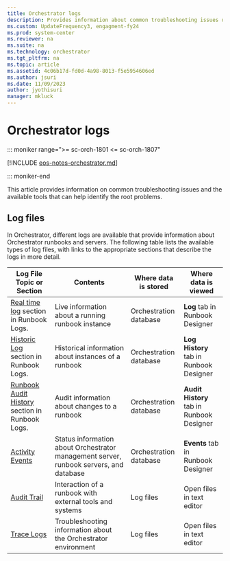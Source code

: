 ```yaml
---
title: Orchestrator logs
description: Provides information about common troubleshooting issues using log files.
ms.custom: UpdateFrequency3, engagment-fy24
ms.prod: system-center
ms.reviewer: na
ms.suite: na
ms.technology: orchestrator
ms.tgt_pltfrm: na
ms.topic: article
ms.assetid: 4c06b17d-fd0d-4a98-8013-f5e5954606ed
ms.author: jsuri
ms.date: 11/09/2023
author: jyothisuri
manager: mkluck
---
```

# Orchestrator logs

::: moniker range=">= sc-orch-1801 <= sc-orch-1807"

[!INCLUDE [eos-notes-orchestrator.md](../includes/eos-notes-orchestrator.md)]

::: moniker-end

This article provides information on common troubleshooting issues and the available tools that can help identify the root problems.  

## Log files  
In Orchestrator, different logs are available that provide information about Orchestrator runbooks and servers. The following table lists the available types of log files, with links to the appropriate sections that describe the logs in more detail.  

|Log File Topic or Section|Contents|Where data is stored|Where data is viewed|  
|-----------------------------|------------|------------------------|------------------------|  
|[Real time log](design-and-build-runbooks.md) section in Runbook Logs.|Live information about a running runbook instance|Orchestration database|**Log** tab in Runbook Designer|  
|[Historic Log](design-and-build-runbooks.md) section in Runbook Logs.|Historical information about instances of a runbook|Orchestration database|**Log History** tab in Runbook Designer|  
|[Runbook Audit History](design-and-build-runbooks.md) section in Runbook Logs.|Audit information about changes to a runbook|Orchestration database|**Audit History** tab in Runbook Designer|  
|[Activity Events](activity-events.md)|Status information about Orchestrator management server, runbook servers, and database|Orchestration database|**Events** tab in Runbook Designer|  
|[Audit Trail](track-runbooks-audit-trail.md)|Interaction of a runbook with external tools and systems|Log files|Open files in text editor|  
|[Trace Logs](~/orchestrator/design-and-build-runbooks.md)|Troubleshooting information about the Orchestrator environment|Log files|Open files in text editor|  
